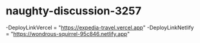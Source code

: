 # naughty-discussion-3257
-DeployLinkVercel = "https://expedia-travel.vercel.app"
-DeployLinkNetlify = "https://wondrous-squirrel-95c846.netlify.app"

